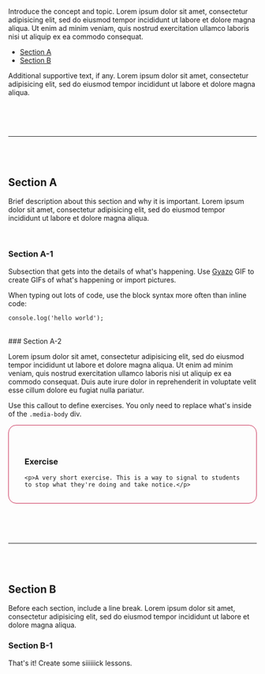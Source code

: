 Introduce the concept and topic. Lorem ipsum dolor sit amet, consectetur adipisicing elit, sed do eiusmod tempor incididunt ut labore et dolore magna aliqua. Ut enim ad minim veniam, quis nostrud exercitation ullamco laboris nisi ut aliquip ex ea commodo consequat.

* [Section A](#section-a)
* [Section B](#section-b)

Additional supportive text, if any. Lorem ipsum dolor sit amet, consectetur adipisicing elit, sed do eiusmod tempor incididunt ut labore et dolore magna aliqua.

<hr style="margin: 5rem 0;"/>

## Section A

Brief description about this section and why it is important. Lorem ipsum dolor sit amet, consectetur adipisicing elit, sed do eiusmod tempor incididunt ut labore et dolore magna aliqua.

<br><!-- Include this break to give a bit more spacing to the section -->
### Section A-1

Subsection that gets into the details of what's happening. Use [Gyazo](https://gyazo.com/) GIF to create GIFs of what's happening or import pictures.

When typing out lots of code, use the block syntax more often than inline code:

```
console.log('hello world');
```

<br>
### Section A-2

Lorem ipsum dolor sit amet, consectetur adipisicing elit, sed do eiusmod tempor incididunt ut labore et dolore magna aliqua. Ut enim ad minim veniam, quis nostrud exercitation ullamco laboris nisi ut aliquip ex ea commodo consequat. Duis aute irure dolor in reprehenderit in voluptate velit esse cillum dolore eu fugiat nulla pariatur.

Use this callout to define exercises. You only need to replace what's inside of the `.media-body` div.

<div class="media" style="padding: 2.5rem 2rem 1rem; border: 1px solid #c7254e; border-radius: 1rem; margin-bottom: 1rem;">
  <div class="media-left" style="font-size: 3rem; color: #c7254e;">
    <i class="fa fa-exclamation-circle"></i>
  </div>
  <div class="media-body">
    <h3 class="media-heading">Exercise</h3>

    <p>A very short exercise. This is a way to signal to students to stop what they're doing and take notice.</p>

  </div>
</div>

<hr style="margin: 5rem 0;"/>

## Section B

Before each section, include a line break. Lorem ipsum dolor sit amet, consectetur adipisicing elit, sed do eiusmod tempor incididunt ut labore et dolore magna aliqua.

### Section B-1

That's it! Create some siiiiiick lessons.
